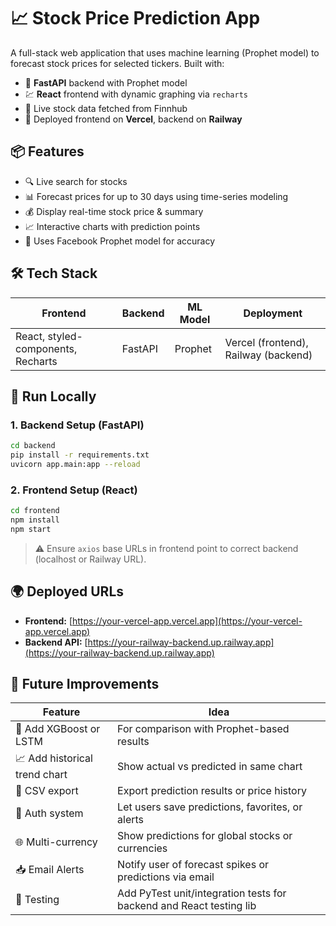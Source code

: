 # 📈 Stock Price Prediction App

A full-stack web application that uses machine learning (Prophet model) to forecast stock prices for selected tickers. Built with:

- 🔮 **FastAPI** backend with Prophet model
- 💹 **React** frontend with dynamic graphing via `recharts`
- 📡 Live stock data fetched from Finnhub
- 🚀 Deployed frontend on **Vercel**, backend on **Railway**


## 📦 Features

- 🔍 Live search for stocks 
- 📊 Forecast prices for up to 30 days using time-series modeling
- 💰 Display real-time stock price & summary
- 📈 Interactive charts with prediction points
- 🧠 Uses Facebook Prophet model for accuracy


## 🛠 Tech Stack

| Frontend         | Backend     | ML Model  | Deployment     |
|------------------|-------------|-----------|----------------|
| React, styled-components, Recharts | FastAPI     | Prophet    | Vercel (frontend), Railway (backend) |


## 🧪 Run Locally

### 1. Backend Setup (FastAPI)
```bash
cd backend
pip install -r requirements.txt
uvicorn app.main:app --reload
````

### 2. Frontend Setup (React)

```bash
cd frontend
npm install
npm start
```

> ⚠️ Ensure `axios` base URLs in frontend point to correct backend (localhost or Railway URL).


## 🌍 Deployed URLs

* **Frontend:** [https://your-vercel-app.vercel.app](https://your-vercel-app.vercel.app)
* **Backend API:** [https://your-railway-backend.up.railway.app](https://your-railway-backend.up.railway.app)


## 🚀 Future Improvements

| Feature                       | Idea                                                                |
| ----------------------------- | ------------------------------------------------------------------- |
| 🧠 Add XGBoost or LSTM        | For comparison with Prophet-based results                           |
| 📈 Add historical trend chart | Show actual vs predicted in same chart                              |
| 🧾 CSV export                 | Export prediction results or price history                          |
| 🔐 Auth system                | Let users save predictions, favorites, or alerts                    |
| 🌐 Multi-currency             | Show predictions for global stocks or currencies                    |
| 📥 Email Alerts               | Notify user of forecast spikes or predictions via email             |
| 🧪 Testing                    | Add PyTest unit/integration tests for backend and React testing lib |

